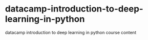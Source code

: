 # datacamp-introduction-to-deep-learning-in-python
datacamp introduction to deep learning in python course content
